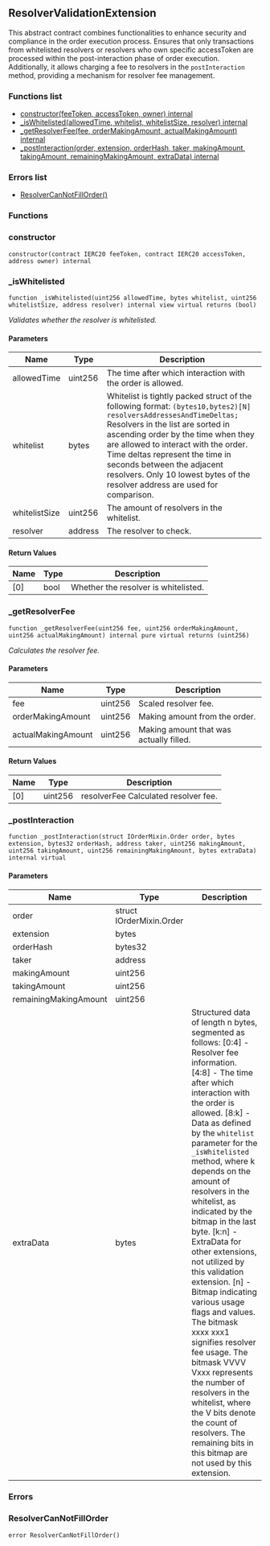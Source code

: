 
## ResolverValidationExtension

This abstract contract combines functionalities to enhance security and compliance in the order execution process.
Ensures that only transactions from whitelisted resolvers or resolvers who own specific accessToken are processed within the post-interaction phase of order execution.
Additionally, it allows charging a fee to resolvers in the `postInteraction` method, providing a mechanism for resolver fee management.

### Functions list
- [constructor(feeToken, accessToken, owner) internal](#constructor)
- [_isWhitelisted(allowedTime, whitelist, whitelistSize, resolver) internal](#_iswhitelisted)
- [_getResolverFee(fee, orderMakingAmount, actualMakingAmount) internal](#_getresolverfee)
- [_postInteraction(order, extension, orderHash, taker, makingAmount, takingAmount, remainingMakingAmount, extraData) internal](#_postinteraction)

### Errors list
- [ResolverCanNotFillOrder() ](#resolvercannotfillorder)

### Functions
### constructor

```solidity
constructor(contract IERC20 feeToken, contract IERC20 accessToken, address owner) internal
```

### _isWhitelisted

```solidity
function _isWhitelisted(uint256 allowedTime, bytes whitelist, uint256 whitelistSize, address resolver) internal view virtual returns (bool)
```

_Validates whether the resolver is whitelisted._

#### Parameters

| Name | Type | Description |
| ---- | ---- | ----------- |
| allowedTime | uint256 | The time after which interaction with the order is allowed. |
| whitelist | bytes | Whitelist is tightly packed struct of the following format: ``` (bytes10,bytes2)[N] resolversAddressesAndTimeDeltas; ``` Resolvers in the list are sorted in ascending order by the time when they are allowed to interact with the order. Time deltas represent the time in seconds between the adjacent resolvers. Only 10 lowest bytes of the resolver address are used for comparison. |
| whitelistSize | uint256 | The amount of resolvers in the whitelist. |
| resolver | address | The resolver to check. |

#### Return Values

| Name | Type | Description |
| ---- | ---- | ----------- |
[0] | bool | Whether the resolver is whitelisted. |

### _getResolverFee

```solidity
function _getResolverFee(uint256 fee, uint256 orderMakingAmount, uint256 actualMakingAmount) internal pure virtual returns (uint256)
```

_Calculates the resolver fee._

#### Parameters

| Name | Type | Description |
| ---- | ---- | ----------- |
| fee | uint256 | Scaled resolver fee. |
| orderMakingAmount | uint256 | Making amount from the order. |
| actualMakingAmount | uint256 | Making amount that was actually filled. |

#### Return Values

| Name | Type | Description |
| ---- | ---- | ----------- |
[0] | uint256 | resolverFee Calculated resolver fee. |

### _postInteraction

```solidity
function _postInteraction(struct IOrderMixin.Order order, bytes extension, bytes32 orderHash, address taker, uint256 makingAmount, uint256 takingAmount, uint256 remainingMakingAmount, bytes extraData) internal virtual
```

#### Parameters

| Name | Type | Description |
| ---- | ---- | ----------- |
| order | struct IOrderMixin.Order |  |
| extension | bytes |  |
| orderHash | bytes32 |  |
| taker | address |  |
| makingAmount | uint256 |  |
| takingAmount | uint256 |  |
| remainingMakingAmount | uint256 |  |
| extraData | bytes | Structured data of length n bytes, segmented as follows: [0:4] - Resolver fee information. [4:8] - The time after which interaction with the order is allowed. [8:k] - Data as defined by the `whitelist` parameter for the `_isWhitelisted` method,         where k depends on the amount of resolvers in the whitelist, as indicated by the bitmap in the last byte. [k:n] - ExtraData for other extensions, not utilized by this validation extension. [n] - Bitmap indicating various usage flags and values.       The bitmask xxxx xxx1 signifies resolver fee usage.       The bitmask VVVV Vxxx represents the number of resolvers in the whitelist, where the V bits denote the count of resolvers.       The remaining bits in this bitmap are not used by this extension. |

### Errors
### ResolverCanNotFillOrder

```solidity
error ResolverCanNotFillOrder()
```

